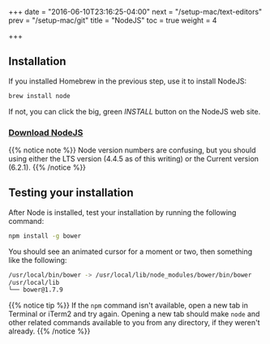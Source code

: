 +++
date = "2016-06-10T23:16:25-04:00"
next = "/setup-mac/text-editors"
prev = "/setup-mac/git"
title = "NodeJS"
toc = true
weight = 4

+++

## Installation
If you installed Homebrew in the previous step, use it to install NodeJS:

```zsh
brew install node
```

If not, you can click the big, green *INSTALL* button on the NodeJS web site.

### [Download NodeJS](http://nodejs.org/)

{{% notice note %}}
Node version numbers are confusing, but you should using either the LTS version (4.4.5 as of this writing) or the Current version (6.2.1).
{{% /notice %}}

## Testing your installation

After Node is installed, test your installation by running the following command:

```zsh
npm install -g bower
```

You should see an animated cursor for a moment or two, then something like the following:

```zsh
/usr/local/bin/bower -> /usr/local/lib/node_modules/bower/bin/bower
/usr/local/lib
└── bower@1.7.9
```

{{% notice tip %}}
If the `npm` command isn't available, open a new tab in Terminal or iTerm2 and try again. Opening a new tab should make `node` and other related commands available to you from any directory, if they weren't already.
{{% /notice %}}

